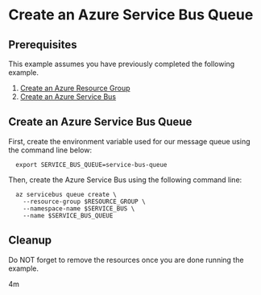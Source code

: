 
# Create an Azure Service Bus Queue

## Prerequisites

This example assumes you have previously completed the following example.

1. [Create an Azure Resource Group](../../group/create/)
1. [Create an Azure Service Bus](../create/)

## Create an Azure Service Bus Queue

<!-- workflow.cron(0 2 * * 1) -->
<!-- workflow.include(../create/README.md) -->

First, create the environment variable used for our message queue
using the command line below:

<!-- workflow.skip() -->
```shell
  export SERVICE_BUS_QUEUE=service-bus-queue
```

<!-- workflow.run() 
if [[ -z $SERVICE_BUS_QUEUE ]]; then
  export SERVICE_BUS_QUEUE=service-bus-queue-$RANDOM
fi
-->

Then, create the Azure Service Bus using the following command line:

```shell
  az servicebus queue create \
    --resource-group $RESOURCE_GROUP \
    --namespace-name $SERVICE_BUS \
    --name $SERVICE_BUS_QUEUE
```

<!-- workflow.directOnly() 
export RESULT=$(az servicebus queue show --resource-group $RESOURCE_GROUP --namespace $SERVICE_BUS --name $SERVICE_BUS_QUEUE --query status --output tsv)
az group delete --name $RESOURCE_GROUP --yes || true
if [[ "$RESULT" != Active ]]; then
  exit 1
fi
  -->

## Cleanup

Do NOT forget to remove the resources once you are done running the example.

4m

